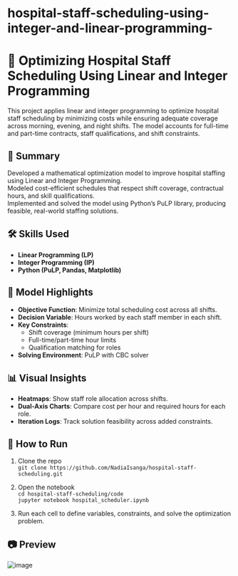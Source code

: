 # hospital-staff-scheduling-using-integer-and-linear-programming-
# 🏥 Optimizing Hospital Staff Scheduling Using Linear and Integer Programming

This project applies linear and integer programming to optimize hospital staff scheduling by minimizing costs while ensuring adequate coverage across morning, evening, and night shifts. The model accounts for full-time and part-time contracts, staff qualifications, and shift constraints.



## 📌 Summary

Developed a mathematical optimization model to improve hospital staffing using Linear and Integer Programming.  
Modeled cost-efficient schedules that respect shift coverage, contractual hours, and skill qualifications.  
Implemented and solved the model using Python’s PuLP library, producing feasible, real-world staffing solutions.



## 🛠️ Skills Used

- **Linear Programming (LP)**
- **Integer Programming (IP)**
- **Python (PuLP, Pandas, Matplotlib)**
  




## 🧠 Model Highlights

- **Objective Function**: Minimize total scheduling cost across all shifts.
- **Decision Variable**: Hours worked by each staff member in each shift.
- **Key Constraints**:
  - Shift coverage (minimum hours per shift)
  - Full-time/part-time hour limits
  - Qualification matching for roles
- **Solving Environment**: PuLP with CBC solver



## 📊 Visual Insights

- **Heatmaps**: Show staff role allocation across shifts.
- **Dual-Axis Charts**: Compare cost per hour and required hours for each role.
- **Iteration Logs**: Track solution feasibility across added constraints.



## 🚀 How to Run

1. Clone the repo  
   `git clone https://github.com/NadiaIsanga/hospital-staff-scheduling.git`

2. Open the notebook  
   `cd hospital-staff-scheduling/code`  
   `jupyter notebook hospital_scheduler.ipynb`

3. Run each cell to define variables, constraints, and solve the optimization problem.




## 📷 Preview

![image](https://github.com/user-attachments/assets/75d790f2-d69c-4785-a9f5-39d8dd1f5eec)

